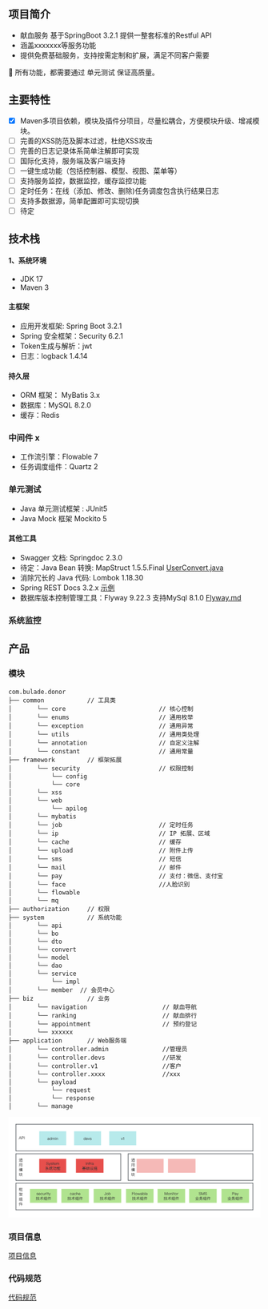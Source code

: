 ## 项目简介
- 献血服务 基于SpringBoot 3.2.1 提供一整套标准的Restful API
- 涵盖xxxxxxx等服务功能
- 提供免费基础服务，支持按需定制和扩展，满足不同客户需要

🙂 所有功能，都需要通过 单元测试 保证高质量。

## 主要特性
- [x] Maven多项目依赖，模块及插件分项目，尽量松耦合，方便模块升级、增减模块。
- [ ] 完善的XSS防范及脚本过滤，杜绝XSS攻击
- [ ] 完善的日志记录体系简单注解即可实现
- [ ] 国际化支持，服务端及客户端支持
- [ ] 一键生成功能（包括控制器、模型、视图、菜单等）
- [ ] 支持服务监控，数据监控，缓存监控功能
- [ ] 定时任务：在线（添加、修改、删除)任务调度包含执行结果日志
- [ ] 支持多数据源，简单配置即可实现切换
- [ ] 待定

## 技术栈
#### 1、系统环境
* JDK 17
* Maven 3

#### 主框架
* 应用开发框架: Spring Boot 3.2.1
* Spring 安全框架：Security  6.2.1
* Token生成与解析：jwt
* 日志：logback 1.4.14

#### 持久层
* ORM 框架： MyBatis 3.x
* 数据库：MySQL 8.2.0
* 缓存：Redis 

### 中间件 x
* 工作流引擎：Flowable 7
* 任务调度组件：Quartz 2

### 单元测试
* Java 单元测试框架 : JUnit5
* Java Mock 框架 Mockito 5

#### 其他工具
* Swagger 文档: Springdoc 2.3.0
* 待定：Java Bean 转换: MapStruct 1.5.5.Final [UserConvert.java](bulade-donor-system%2Fsrc%2Fmain%2Fjava%2Fcom%2Fbulade%2Fdonor%2Fsystem%2Fconvert%2FUserConvert.java)
* 消除冗长的 Java 代码: Lombok 1.18.30
* Spring REST Docs 3.2.x [示例](bulade-donor-application%2Fsrc%2Fmain%2Fasciidoc%2Findex.adoc)
* 数据库版本控制管理工具：Flyway 9.22.3 支持MySql 8.1.0 
[Flyway.md](docs%2Fconvention%2FFlyway.md)


### 系统监控

## 产品

### 模块
```
com.bulade.donor
├── common            // 工具类
│       └── core                          // 核心控制
│       └── enums                         // 通用枚举
│       └── exception                     // 通用异常
│       └── utils                         // 通用类处理
│       └── annotation                    // 自定义注解
│       └── constant                      // 通用常量
├── framework         // 框架拓展
│       └── security                      // 权限控制
│           └── config
│           └── core
│       └── xss
│       └── web
│           └── apilog
│       └── mybatis
│       └── job                           // 定时任务
│       └── ip                            // IP 拓展、区域
│       └── cache                         // 缓存
│       └── upload                        // 附件上传
│       └── sms                           // 短信
│       └── mail                          // 邮件
│       └── pay                           // 支付：微信、支付宝
│       └── face                          //人脸识别
│       └── flowable
│       └── mq
├── authorization     // 权限
├── system            // 系统功能
│       └── api
│       └── bo
│       └── dto
│       └── convert
│       └── model
│       └── dao
│       └── service
│           └── impl
│       └── member  // 会员中心
├── biz               // 业务
│       └── navigation                     // 献血导航
│       └── ranking                        // 献血排行
│       └── appointment                    // 预约登记
│       └── xxxxxx
├── application       // Web服务端
│       └── controller.admin               //管理员
│       └── controller.devs                //研发
│       └── controller.v1                  //客户
│       └── controller.xxxx                //xxx
│       └── payload
│           └── request
│           └── response
│       └── manage

```

![献血服务.png](docs%2F%E7%8C%AE%E8%A1%80%E6%9C%8D%E5%8A%A1.png)

### 项目信息
[项目信息](docs%2Fproject%2FREADME.md)

### 代码规范
[代码规范](https://github.com/bulade-platform/Java-specification/blob/main/README.md)
